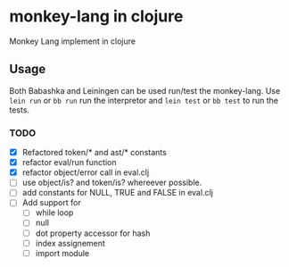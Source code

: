 # monkey-lang in clojure 
Monkey Lang implement in clojure

## Usage
Both Babashka and Leiningen can be used run/test the monkey-lang.
Use `lein run` or `bb run` run the interpretor and `lein test` or 
`bb test` to run the tests.  

### TODO
- [x] Refactored token/* and ast/* constants
- [x] refactor eval/run function
- [x] refactor object/error call in eval.clj
- [ ] use object/is? and token/is? whereever possible.
- [ ] add constants for NULL, TRUE and FALSE in eval.clj
- [ ] Add support for
  - [ ] while loop
  - [ ] null 
  - [ ] dot property accessor for hash
  - [ ] index assignement
  - [ ] import module
